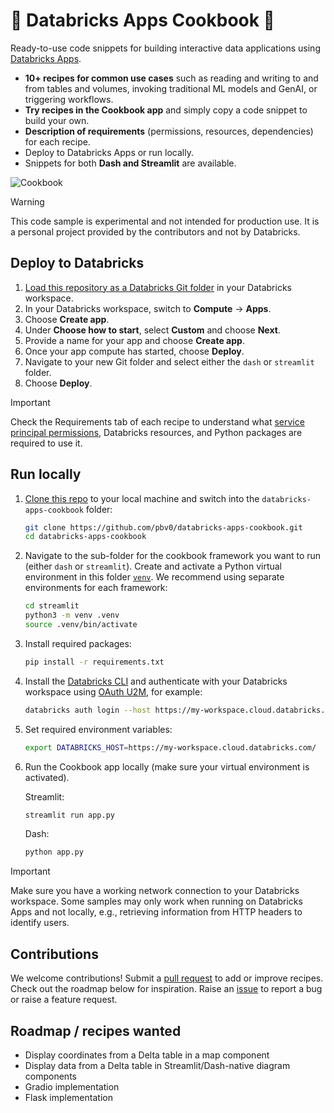 # 📖 Databricks Apps Cookbook 🍳

Ready-to-use code snippets for building interactive data applications using [Databricks Apps](https://docs.databricks.com/en/dev-tools/databricks-apps/index.html).
* **10+ recipes for common use cases** such as reading and writing to and from tables and volumes, invoking traditional ML models and GenAI, or triggering workflows.
* **Try recipes in the Cookbook app** and simply copy a code snippet to build your own.
* **Description of requirements** (permissions, resources, dependencies) for each recipe.
* Deploy to Databricks Apps or run locally.
* Snippets for both **Dash and Streamlit** are available.

![Cookbook](assets/cookbook.png)

> [!WARNING]  
> This code sample is experimental and not intended for production use. It is a personal project provided by the contributors and not by Databricks.

## Deploy to Databricks
1. [Load this repository as a Databricks Git folder](https://docs.databricks.com/en/repos/index.html) in your Databricks workspace.
1. In your Databricks workspace, switch to **Compute** -> **Apps**.
1. Choose **Create app**.
1. Under **Choose how to start**, select **Custom** and choose **Next**.
1. Provide a name for your app and choose **Create app**.
1. Once your app compute has started, choose **Deploy**.
1. Navigate to your new Git folder and select either the `dash` or `streamlit` folder.
1. Choose **Deploy**.

> [!IMPORTANT]  
> Check the Requirements tab of each recipe to understand what [service principal permissions](https://docs.databricks.com/en/dev-tools/databricks-apps/app-development.html#configure-resources), Databricks resources, and Python packages are required to use it.

## Run locally
1. [Clone this repo](https://docs.github.com/en/repositories/creating-and-managing-repositories/cloning-a-repository) to your local machine and switch into the `databricks-apps-cookbook` folder:
   ```bash
   git clone https://github.com/pbv0/databricks-apps-cookbook.git
   cd databricks-apps-cookbook
   ```
1. Navigate to the sub-folder for the cookbook framework you want to run (either `dash` or `streamlit`). Create and activate a Python virtual environment in this folder [`venv`](https://docs.python.org/3/library/venv.html). We recommend using separate environments for each framework:
   ```bash
   cd streamlit
   python3 -m venv .venv
   source .venv/bin/activate
   ```
1. Install required packages:
   ```bash
   pip install -r requirements.txt
   ```
1. Install the [Databricks CLI](https://docs.databricks.com/en/dev-tools/cli/index.html) and authenticate with your Databricks workspace using [OAuth U2M](https://docs.databricks.com/en/dev-tools/auth/oauth-u2m.html), for example:
   ```bash
   databricks auth login --host https://my-workspace.cloud.databricks.com/
   ```
1. Set required environment variables:
   ```bash
   export DATABRICKS_HOST=https://my-workspace.cloud.databricks.com/
   ```
1. Run the Cookbook app locally (make sure your virtual environment is activated).
   
   Streamlit:
   ```bash
   streamlit run app.py
   ```
   Dash:
   ```bash
   python app.py
   ```

> [!IMPORTANT]  
> Make sure you have a working network connection to your Databricks workspace. Some samples may only work when running on Databricks Apps and not locally, e.g., retrieving information from HTTP headers to identify users.

## Contributions
We welcome contributions! Submit a [pull request](https://github.com/pbv0/databricks-apps-cookbook/pulls) to add or improve recipes. Check out the roadmap below for inspiration. Raise an [issue](https://github.com/pbv0/databricks-apps-cookbook/issues) to report a bug or raise a feature request.

## Roadmap / recipes wanted
* Display coordinates from a Delta table in a map component
* Display data from a Delta table in Streamlit/Dash-native diagram components
* Gradio implementation
* Flask implementation
